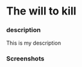 <h1>The will to kill</h1>

<h3>description</h3>

<p>
     This is my description
</p>

<h3>Screenshots</h3>

